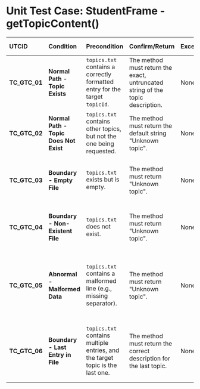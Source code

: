# Unit Test Case: StudentFrame - getTopicContent()

| UTCID | Condition | Precondition | Confirm/Return | Exception | Log Message | Result | Type |
| :--- | :--- | :--- | :--- | :--- | :--- | :--- | :--- |
| **TC_GTC_01** | **Normal Path - Topic Exists** | `topics.txt` contains a correctly formatted entry for the target `topicId`. | The method must return the exact, untruncated string of the topic description. | None | N/A | The correct topic description is returned. | N |
| **TC_GTC_02** | **Normal Path - Topic Does Not Exist** | `topics.txt` contains other topics, but not the one being requested. | The method must return the default string "Unknown topic". | None | N/A | The correct "Unknown topic" status is returned. | N |
| **TC_GTC_03** | **Boundary - Empty File** | `topics.txt` exists but is empty. | The method must return "Unknown topic". | None | N/A | The application handles an empty file without errors. | A |
| **TC_GTC_04** | **Boundary - Non-Existent File** | `topics.txt` does not exist. | The method must return "Unknown topic". | None | N/A | The application handles a missing file without crashing. | B |
| **TC_GTC_05** | **Abnormal - Malformed Data** | `topics.txt` contains a malformed line (e.g., missing separator). | The method must return "Unknown topic". | None | N/A | The application handles the parsing error gracefully and does not crash. | A |
| **TC_GTC_06** | **Boundary - Last Entry in File** | `topics.txt` contains multiple entries, and the target topic is the last one. | The method must return the correct description for the last topic. | None | N/A | The file reading loop correctly processes the last line of the file. | B |
